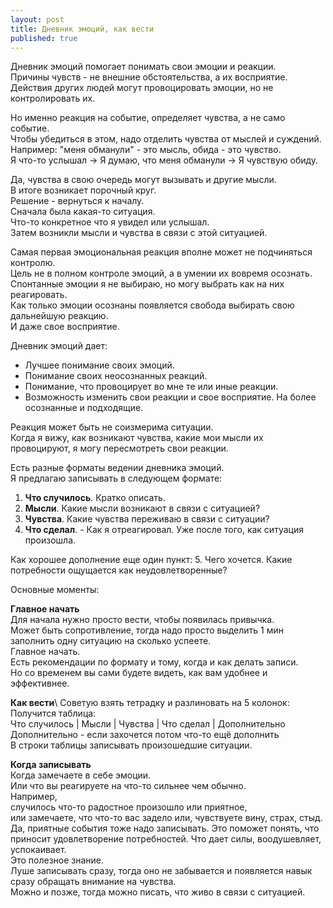 ```yaml
---
layout: post
title: Дневник эмоций, как вести
published: true
---
```

Дневник эмоций помогает понимать свои эмоции и реакции.\
Причины чувств - не внешние обстоятельства, а их восприятие.\
Действия других людей могут провоцировать эмоции, но не контролировать их.

Но именно реакция на событие, определяет чувства, а не само событие.\
Чтобы убедиться в этом, надо отделить чувства от мыслей и суждений.\
Например: "меня обманули" - это мысль, обида - это чувство.\
Я что-то услышал -> Я думаю, что меня обманули -> Я чувствую обиду.

Да, чувства в свою очередь могут вызывать и другие мысли.\
В итоге возникает порочный круг.\
Решение - вернуться к началу.\
Сначала была какая-то ситуация.\
Что-то конкретное что я увидел или услышал.\
Затем возникли мысли и чувства в связи с этой ситуацией.

Самая первая эмоциональная реакция вполне может не подчиняться контролю.\
Цель не в полном контроле эмоций, а в умении их вовремя осознать.\
Спонтанные эмоции я не выбираю, но могу выбрать как на них реагировать.\
Как только эмоции осознаны появляется свобода выбирать свою дальнейшую реакцию.\
И даже свое восприятие.

Дневник эмоций дает:
* Лучшее понимание своих эмоций.
* Понимание своих неосознанных реакций.
* Понимание, что провоцирует во мне те или иные реакции.
* Возможность изменить свои реакции и свое восприятие. На более осознанные и подходящие.

Реакция может быть не соизмерима ситуации.\
Когда я вижу, как возникают чувства, какие мои мысли их провоцируют, я могу пересмотреть свои реакции.

Есть разные форматы ведении дневника эмоций.\
Я предлагаю записывать в следующем формате:
1. **Что случилось**. Кратко описать.
2. **Мысли**. Какие мысли возникают в связи с ситуацией?
3. **Чувства**. Какие чувства переживаю в связи с ситуации?
4. **Что сделал**. - Как я отреагировал. Уже после того, как ситуация произошла.

Как хорошее дополнение еще один пункт:
5. Чего хочется. Какие потребности ощущается как неудовлетворенные?

Основные моменты:

**Главное начать**\
Для начала нужно просто вести, чтобы появилась привычка.\
Может быть сопротивление, тогда надо просто выделить 1 мин заполнить одну ситуацию на сколько успеете.\
Главное начать.\
Есть рекомендации по формату и тому, когда и как делать записи.\
Но со временем вы сами будете видеть, как вам удобнее и эффективнее.

**Как вести**\\
Советую взять тетрадку и разлиновать на 5 колонок:\
Получится таблица:\
Что случилось | Мысли | Чувства | Что сделал | Дополнительно\
Дополнительно - если захочется потом что-то ещё дополнить\
В строки таблицы записывать произошедшие ситуации.

**Когда записывать**\
Когда замечаете в себе эмоции.\
Или что вы реагируете на что-то сильнее чем обычно.\
Например,\
случилось что-то радостное произошло или приятное,\
или замечаете, что что-то вас задело или, чувствуете вину, страх, стыд.\
Да, приятные события тоже надо записывать. Это поможет понять, что приносит удовлетворение потребностей. Что дает силы, воодушевляет, успокаивает.\
Это полезное знание.\
Луше записывать сразу, тогда оно не забывается и появляется навык сразу обращать внимание на чувства.\
Можно и позже, тогда можно писать, что живо в связи с ситуацией.
